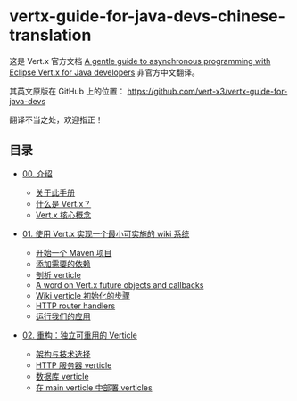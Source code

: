 # vertx-guide-for-java-devs-chinese-translation

这是 Vert.x 官方文档 [A gentle guide to asynchronous programming with Eclipse Vert.x for Java developers](http://vertx.io/docs/guide-for-java-devs) 非官方中文翻译。

其英文原版在 GitHub 上的位置： https://github.com/vert-x3/vertx-guide-for-java-devs

翻译不当之处，欢迎指正！

## 目录

* [00. 介绍](https://github.com/zill057/vertx-guide-for-java-devs-chinese-translation/blob/master/00/README.md)
    * [关于此手册](https://github.com/zill057/vertx-guide-for-java-devs-chinese-translation/blob/master/00/README.md#关于此手册)
    * [什么是 Vert.x？](https://github.com/zill057/vertx-guide-for-java-devs-chinese-translation/blob/master/00/README.md#什么是-vertx)
    * [Vert.x 核心概念](https://github.com/zill057/vertx-guide-for-java-devs-chinese-translation/blob/master/00/README.md#vertx-核心概念)

* [01. 使用 Vert.x 实现一个最小可实施的 wiki 系统](https://github.com/zill057/vertx-guide-for-java-devs-chinese-translation/blob/master/01/README.md)
    * [开始一个 Maven 项目](https://github.com/zill057/vertx-guide-for-java-devs-chinese-translation/blob/master/01/README.md#开始一个-maven-项目)
    * [添加需要的依赖](https://github.com/zill057/vertx-guide-for-java-devs-chinese-translation/blob/master/01/README.md#添加需要的依赖)
    * [剖析 verticle](https://github.com/zill057/vertx-guide-for-java-devs-chinese-translation/blob/master/01/README.md#剖析-verticle)
    * [A word on Vert.x future objects and callbacks](https://github.com/zill057/vertx-guide-for-java-devs-chinese-translation/blob/master/01/README.md#a-word-on-vertx-future-objects-and-callbacks)
    * [Wiki verticle 初始化的步骤](https://github.com/zill057/vertx-guide-for-java-devs-chinese-translation/blob/master/01/README.md#wiki-verticle-初始化的步骤)
    * [HTTP router handlers](https://github.com/zill057/vertx-guide-for-java-devs-chinese-translation/blob/master/01/README.md#http-router-handlers)
    * [运行我们的应用](https://github.com/zill057/vertx-guide-for-java-devs-chinese-translation/blob/master/01/README.md#运行我们的应用)

* [02. 重构：独立可重用的 Verticle](https://github.com/zill057/vertx-guide-for-java-devs-chinese-translation/blob/master/02/README.md)
    * [架构与技术选择](https://github.com/zill057/vertx-guide-for-java-devs-chinese-translation/blob/master/02/README.md#架构与技术选择)
    * [HTTP 服务器 verticle](https://github.com/zill057/vertx-guide-for-java-devs-chinese-translation/blob/master/02/README.md#http-服务器-verticle)
    * [数据库 verticle](https://github.com/zill057/vertx-guide-for-java-devs-chinese-translation/blob/master/02/README.md#数据库-verticle)
    * [在 main verticle 中部署 verticles](
    https://github.com/zill057/vertx-guide-for-java-devs-chinese-translation/blob/master/02/README.md#在-main-verticle-中部署-verticles)
